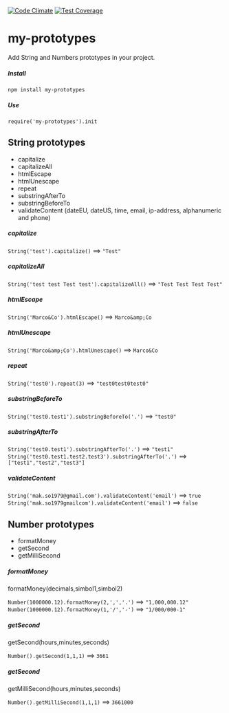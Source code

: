 [![Code Climate](https://codeclimate.com/github/marcosomma/my-prototypes/badges/gpa.svg)](https://codeclimate.com/github/marcosomma/my-prototypes) [![Test Coverage](https://codeclimate.com/github/marcosomma/my-prototypes/badges/coverage.svg)](https://codeclimate.com/github/marcosomma/my-prototypes)
# my-prototypes
Add String and Numbers prototypes in your project.

##### Install
```npm install my-prototypes```

##### Use
``` require('my-prototypes').init ```

## String prototypes
- capitalize
- capitalizeAll
- htmlEscape
- htmlUnescape
- repeat
- substringAfterTo
- substringBeforeTo
- validateContent (dateEU, dateUS, time, email, ip-address, alphanumeric and phone)

##### capitalize
```String('test').capitalize()``` ==> ```"Test"```
##### capitalizeAll
```String('test test Test test').capitalizeAll()``` ==> ```"Test Test Test Test"```
##### htmlEscape
```String('Marco&Co').htmlEscape()``` ==> ```Marco&amp;Co```
##### htmlUnescape
```String('Marco&amp;Co').htmlUnescape()``` ==> ```Marco&Co```
##### repeat
```String('test0').repeat(3)``` ==> ```"test0test0test0"```
##### substringBeforeTo
```String('test0.test1').substringBeforeTo('.')``` ==> ```"test0"```
##### substringAfterTo
```String('test0.test1').substringAfterTo('.')``` ==> ```"test1"```
```String('test0.test1.test2.test3').substringAfterTo('.')``` ==> ```["test1","test2","test3"]```
##### validateContent
```String('mak.so1979@gmail.com').validateContent('email')``` ==> ```true```
```String('mak.so1979gmailcom').validateContent('email')``` ==> ```false```

## Number prototypes
- formatMoney
- getSecond
- getMilliSecond

##### formatMoney
formatMoney(decimals,simbol1,simbol2)

```Number(1000000.12).formatMoney(2,',','.')``` ==> ```"1,000,000.12"```
```Number(1000000.12).formatMoney(1,'/','-')``` ==> ```"1/000/000-1"```
##### getSecond
getSecond(hours,minutes,seconds)

```Number().getSecond(1,1,1)``` ==> ```3661```
##### getSecond
getMilliSecond(hours,minutes,seconds)

```Number().getMilliSecond(1,1,1)``` ==> ```3661000```